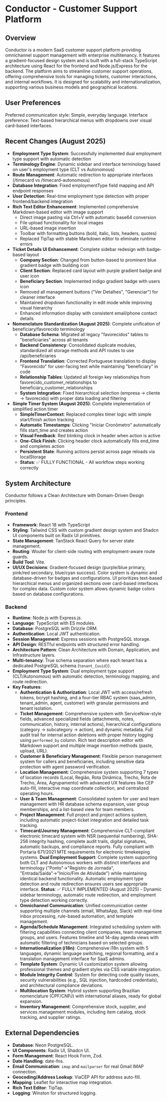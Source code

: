 # Conductor - Customer Support Platform

## Overview
Conductor is a modern SaaS customer support platform providing omnichannel support management with enterprise multitenancy. It features a gradient-focused design system and is built with a full-stack TypeScript architecture using React for the frontend and Node.js/Express for the backend. The platform aims to streamline customer support operations, offering comprehensive tools for managing tickets, customer interactions, and internal workflows. It is designed for scalability and internationalization, supporting various business models and geographical locations.

## User Preferences
Preferred communication style: Simple, everyday language.
Interface preference: Text-based hierarchical menus with dropdowns over visual card-based interfaces.

## Recent Changes (August 2025)
- **Employment Type System**: Successfully implemented dual employment type support with automatic detection
- **Terminology Engine**: Dynamic sidebar and interface terminology based on user's employment type (CLT vs Autonomous)
- **Route Management**: Automatic redirection to appropriate interfaces (/timecard vs /timecard-autonomous)
- **Database Integration**: Fixed employmentType field mapping and API endpoint responses
- **User Detection**: Real-time employment type detection with proper frontend/backend integration
- **Rich Text Editor Enhancement**: Implemented comprehensive Markdown-based editor with image support
  - Direct image pasting via Ctrl+V with automatic base64 conversion
  - File upload functionality for local images
  - URL-based image insertion
  - Toolbar with formatting buttons (bold, italic, lists, headers, quotes)
  - Replaced TipTap with stable Markdown editor to eliminate runtime errors
- **Ticket Details UI Enhancement**: Complete sidebar redesign with badge-based layout
  - **Company Section**: Changed from button-based to prominent blue gradient badge with building icon
  - **Client Section**: Replaced card layout with purple gradient badge and user icon
  - **Beneficiary Section**: Implemented indigo gradient badge with users icon
  - Removed all management buttons ("Ver Detalhes", "Gerenciar") for cleaner interface
  - Maintained dropdown functionality in edit mode while improving visual hierarchy
  - Enhanced information display with consistent email/phone contact details
- **Nomenclature Standardization (August 2025)**: Complete unification of beneficiary/favorecido terminology
  - **Database Schema**: Migrated all legacy "favorecidos" tables to "beneficiaries" across all tenants
  - **Backend Consistency**: Consolidated duplicate modules, standardized all storage methods and API routes to use /api/beneficiaries
  - **Frontend Translation**: Corrected Portuguese translation to display "Favorecido" for user-facing text while maintaining "beneficiary" in code
  - **Relationship Tables**: Updated all foreign key relationships from favorecido_customer_relationships to beneficiary_customer_relationships
  - **System Integration**: Fixed hierarchical selection (empresa → cliente → favorecido) with proper data loading and filtering
- **Simple Timer System (August 2025)**: Complete implementation of simplified action timer
  - **SimpleTimerContext**: Replaced complex timer logic with simple start/finish action tracking
  - **Automatic Timestamps**: Clicking "Iniciar Cronômetro" automatically fills start_time and creates action
  - **Visual Feedback**: Red blinking clock in header when action is active
  - **One-Click Finish**: Clicking header clock automatically fills end_time and completes action
  - **Persistent State**: Running actions persist across page reloads via localStorage
  - **Status**: ✅ FULLY FUNCTIONAL - All workflow steps working correctly

## System Architecture
Conductor follows a Clean Architecture with Domain-Driven Design principles.

### Frontend
- **Framework**: React 18 with TypeScript
- **Styling**: Tailwind CSS with custom gradient design system and Shadcn UI components built on Radix UI primitives.
- **State Management**: TanStack React Query for server state management.
- **Routing**: Wouter for client-side routing with employment-aware route guards.
- **Build Tool**: Vite.
- **UI/UX Decisions**: Gradient-focused design (purple/blue primary, pink/red secondary, blue/cyan success). Color system is dynamic and database-driven for badges and configurations. UI prioritizes text-based hierarchical menus and organized sections over card-based interfaces for complex data. Custom color system allows dynamic badge colors based on database configurations.

### Backend
- **Runtime**: Node.js with Express.js.
- **Language**: TypeScript with ES modules.
- **Database**: PostgreSQL with Drizzle ORM.
- **Authentication**: Local JWT authentication.
- **Session Management**: Express sessions with PostgreSQL storage.
- **API Design**: RESTful endpoints with structured error handling.
- **Architecture Pattern**: Clean Architecture with Domain, Application, and Infrastructure layers.
- **Multi-tenancy**: True schema separation where each tenant has a dedicated PostgreSQL schema (`tenant_{uuid}`).
- **Employment Type System**: Dual employment type support (CLT/Autonomous) with automatic detection, terminology mapping, and route redirection.
- **Key Features**:
    - **Authentication & Authorization**: Local JWT with access/refresh tokens, bcrypt hashing, and a four-tier RBAC system (saas_admin, tenant_admin, agent, customer) with granular permissions and tenant isolation.
    - **Ticket Management**: Comprehensive system with ServiceNow-style fields, advanced specialized fields (attachments, notes, communication, history, internal actions), hierarchical configurations (category → subcategory → action), and dynamic metadata. Full audit trail for internal action deletions with proper history logging using `performed_by` column. Rich text description editor with Markdown support and multiple image insertion methods (paste, upload, URL).
    - **Customer & Beneficiary Management**: Flexible person management system for callers and beneficiaries, including sensitive data protection with agent password verification.
    - **Location Management**: Comprehensive system supporting 7 types of location records (Local, Região, Rota Dinâmica, Trecho, Rota de Trecho, Área, Agrupamento) with advanced UX features like CEP auto-fill, interactive map coordinate collection, and centralized operating hours.
    - **User & Team Management**: Consolidated system for user and team management with HR database schema expansion, user group memberships, and a list-based view for team members.
    - **Project Management**: Full project and project actions system, including automatic project-ticket integration and detailed task tracking.
    - **Timecard/Journey Management**: Comprehensive CLT-compliant electronic timecard system with NSR (sequential numbering), SHA-256 integrity hashing, complete audit trails, digital signatures, automatic backups, and compliance reports. Fully compliant with Portaria 671/2021 MTE requirements for electronic timekeeping systems. **Dual Employment Support**: Complete system supporting both CLT and Autonomous workers with distinct interfaces and terminology ("Ponto"→"Registro de Jornada", "Entrada/Saída"→"Início/Fim de Atividade") while maintaining identical backend functionality. Automatic employment type detection and route redirection ensures users see appropriate interface. **Status**: ✅ FULLY IMPLEMENTED (August 2025) - Dynamic sidebar terminology, automatic route redirection, and employment type detection working correctly.
    - **Omnichannel Communication**: Unified communication center supporting multiple channels (email, WhatsApp, Slack) with real-time inbox processing, rule-based automation, and template management.
    - **Agenda/Schedule Management**: Integrated scheduling system with filtering capabilities connecting client companies, team management groups, and users. Features timeline and 14-day agenda views with automatic filtering of technicians based on selected groups.
    - **Internationalization (i18n)**: Comprehensive i18n system with 5 languages, dynamic language switching, regional formatting, and a translation management interface for SaaS admins.
    - **Template System**: Dynamic UI customization system allowing professional themes and gradient styles via CSS variable integration.
    - **Module Integrity Control**: System for detecting code quality issues, security vulnerabilities (e.g., SQL injection, hardcoded credentials), and architectural compliance deviations.
    - **Multilocation System**: Hybrid system supporting Brazilian nomenclature (CPF/CNPJ) with international aliases, ready for global expansion.
    - **Inventory Management**: Comprehensive stock, supplier, and services management modules, including item catalog, stock tracking, and supplier ratings.

## External Dependencies
- **Database**: Neon PostgreSQL.
- **UI Components**: Radix UI, Shadcn UI.
- **Form Management**: React Hook Form, Zod.
- **Date Handling**: date-fns.
- **Email Communication**: `imap` and `mailparser` for real Gmail IMAP connection.
- **Geocoding/Address Lookup**: ViaCEP API for address auto-fill.
- **Mapping**: Leaflet for interactive map integration.
- **Rich Text Editor**: TipTap.
- **Logging**: Winston for structured logging.